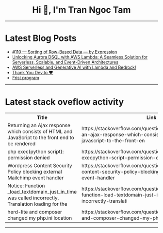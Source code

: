 <h1 align="center">Hi 👋, I'm Tran Ngoc Tam</h1>

---

# Latest Blog Posts 
<!-- BLOG-POST-LIST:START -->
- [#110 — Sorting of Row-Based Data — by Expression](https://dev.to/judith677/110-sorting-of-row-based-data-by-expression-1pnf)
- [Unlocking Aurora DSQL with AWS Lambda: A Seamless Solution for Serverless, Scalable, and Event-Driven Architectures](https://dev.to/aws-builders/unlocking-aurora-dsql-with-aws-lambda-a-seamless-solution-for-serverless-scalable-and-3h4o)
- [AWS Serverless and Generative AI with Lambda and Bedrock!](https://dev.to/bhatiagirish/aws-serverless-and-generative-ai-with-lambda-and-bedrock-5fnl)
- [Thank You Dev.to ❤](https://dev.to/hanzla-baig/thank-you-devto-2l8f)
- [Frist program](https://dev.to/elow/frist-program-5chk)
<!-- BLOG-POST-LIST:END -->

---

# Latest stack oveflow activity
<table>
  <tr><th>Title</th><th>Link</th></tr>
  <!-- STACKOVERFLOW:START --><tr><td>Returning an Ajax response which consists of HTML and JavaScript to the front end to be rendered</td><td>https://stackoverflow.com/questions/79249436/returning-an-ajax-response-which-consists-of-html-and-javascript-to-the-front-en</td></tr><tr><td>php exec&lpar;python script&rpar;: permission denied</td><td>https://stackoverflow.com/questions/79249276/php-execpython-script-permission-denied</td></tr><tr><td>Wordpress Content Security Policy blocking external Mailchimp event handler</td><td>https://stackoverflow.com/questions/79249087/wordpress-content-security-policy-blocking-external-mailchimp-event-handler</td></tr><tr><td>Notice: Function _load_textdomain_just_in_time was called incorrectly. Translation loading for the</td><td>https://stackoverflow.com/questions/79249038/notice-function-load-textdomain-just-in-time-was-called-incorrectly-translati</td></tr><tr><td>herd-lite and composer changed my php.ini location</td><td>https://stackoverflow.com/questions/79248892/herd-lite-and-composer-changed-my-php-ini-location</td></tr><!-- STACKOVERFLOW:END -->
</table>

---


